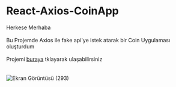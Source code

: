 # React-Axios-CoinApp
Herkese Merhaba <br> <br>
Bu Projemde Axios ile fake api'ye istek atarak bir Coin Uygulaması oluşturdum <br> <br>
Projemi [buraya](https://643185c25408493a257a7c9c--bespoke-pudding-f1a482.netlify.app) tklayarak ulaşabilirsiniz <br> <br> <br>
![Ekran Görüntüsü (293)](https://user-images.githubusercontent.com/78304413/230729337-b892d6d9-a8b1-4f54-8e5c-1f6e3b3395f5.png)


